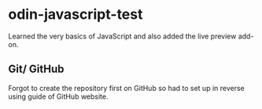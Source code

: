 # odin-javascript-test

Learned the very basics of JavaScript and also added the live preview add-on.

## Git/ GitHub

Forgot to create the repository first on GitHub so had to set up in reverse using guide of GitHub website.